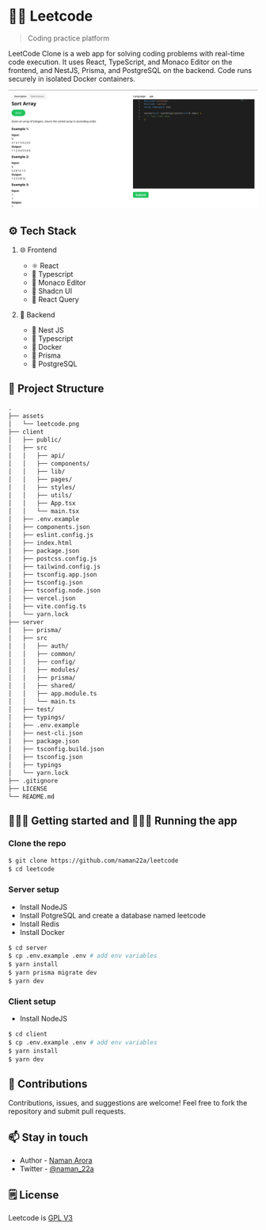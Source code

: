 # 🧑‍💻 Leetcode

> Coding practice platform

LeetCode Clone is a web app for solving coding problems with real-time code execution. It uses React, TypeScript, and Monaco Editor on the frontend, and NestJS, Prisma, and PostgreSQL on the backend. Code runs securely in isolated Docker containers.

![Leetcode](./assets/leetcode.png)

## ⚙️ Tech Stack

1. 🌐 Frontend

    - ⚛️ React
    - 🔷 Typescript
    - 📝 Monaco Editor
    - 🎨 Shadcn UI
    - 📨 React Query

2. 🛜 Backend

    - 🪹 Nest JS
    - 🔷 Typescript
    - 🐋 Docker
    - 📗 Prisma
    - 🐘 PostgreSQL

## 📁 Project Structure

```
.
├── assets
│   └── leetcode.png
├── client
│   ├── public/
│   ├── src
│   │   ├── api/
│   │   ├── components/
│   │   ├── lib/
│   │   ├── pages/
│   │   ├── styles/
│   │   ├── utils/
│   │   ├── App.tsx
│   │   └── main.tsx
│   ├── .env.example
│   ├── components.json
│   ├── eslint.config.js
│   ├── index.html
│   ├── package.json
│   ├── postcss.config.js
│   ├── tailwind.config.js
│   ├── tsconfig.app.json
│   ├── tsconfig.json
│   ├── tsconfig.node.json
│   ├── vercel.json
│   ├── vite.config.ts
│   └── yarn.lock
├── server
│   ├── prisma/
│   ├── src
│   │   ├── auth/
│   │   ├── common/
│   │   ├── config/
│   │   ├── modules/
│   │   ├── prisma/
│   │   ├── shared/
│   │   ├── app.module.ts
│   │   └── main.ts
│   ├── test/
│   ├── typings/
│   ├── .env.example
│   ├── nest-cli.json
│   ├── package.json
│   ├── tsconfig.build.json
│   ├── tsconfig.json
│   ├── typings
│   └── yarn.lock
├── .gitignore
├── LICENSE
└── README.md
```

## 🚶🏻‍♂️ Getting started and 🏃🏻‍♂️ Running the app

### Clone the repo

```bash
$ git clone https://github.com/naman22a/leetcode
$ cd leetcode
```

### Server setup

-   Install NodeJS
-   Install PotgreSQL and create a database named leetcode
-   Install Redis
-   Install Docker

```bash
$ cd server
$ cp .env.example .env # add env variables
$ yarn install
$ yarn prisma migrate dev
$ yarn dev
```

### Client setup

-   Install NodeJS

```bash
$ cd client
$ cp .env.example .env # add env variables
$ yarn install
$ yarn dev
```

## 🤝 Contributions

Contributions, issues, and suggestions are welcome! Feel free to fork the repository and submit pull requests.

## 📫 Stay in touch

-   Author - [Naman Arora](https://namanarora.xyz)
-   Twitter - [@naman_22a](https://twitter.com/naman_22a)

## 🗒️ License

Leetcode is [GPL V3](./LICENSE)
